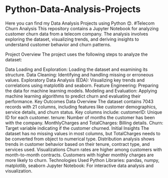 # Python-Data-Analysis-Projects
Here you can find my Data Analysis Projects using Python 😊.
#Telecom Churn Analysis
This repository contains a Jupyter Notebook for analyzing customer churn data from a telecom company. The analysis involves exploring the dataset, visualizing trends, and deriving insights to understand customer behavior and churn patterns.

Project Overview
The project uses the following steps to analyze the dataset:

Data Loading and Exploration: Loading the dataset and examining its structure.
Data Cleaning: Identifying and handling missing or erroneous values.
Exploratory Data Analysis (EDA): Visualizing key trends and correlations using matplotlib and seaborn.
Feature Engineering: Preparing the data for machine learning models.
Modeling and Evaluation: Applying machine learning algorithms to predict churn and evaluating their performance.
Key Outcomes
Data Overview
The dataset contains 7043 records with 21 columns, including features like customer demographics, service details, and churn status.
Key columns include:
customerID: Unique ID for each customer.
tenure: Number of months the customer has been with the company.
MonthlyCharges and TotalCharges: Billing details.
Churn: Target variable indicating if the customer churned.
Initial Insights
The dataset has no missing values in most columns, but TotalCharges needs to be converted from object to numerical type.
Distribution analysis shows trends in customer behavior based on their tenure, contract type, and services used.
Visualizations
Churn rates are higher among customers with month-to-month contracts.
Customers with higher monthly charges are more likely to churn.
Technologies Used
Python Libraries: pandas, numpy, matplotlib, seaborn
Jupyter Notebook: For interactive data analysis and visualization.
